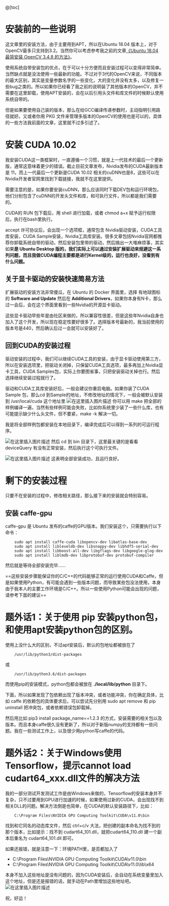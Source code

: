 @[toc]

# 安装前的一些说明

这文章里的安装方法，由于主要用到APT，所以在Ubuntu 18.04 版本上，对于OpenCV最多只支持到3.2。当然你可以考虑参考我之前的文章[《Ubuntu 18.04 最简安装 OpenCV 3.4.8 的方法》](https://blog.csdn.net/poisonchry/article/details/103610544)。

使用系统自带安装包的优点，在于可以十分方便而且安装过程可以变得非常简单。当然缺点就是没法使用一些最新的功能。不过对于3代的OpenCV来说，不同版本的最大区别，其实是变量参数名字的一些变化，大的变化并没有太多，以及修复一些bug之类的。所以如果你已经看了我之前的说明装了其他版本的OpenCV，并不需要在这里卸载，使用APT安装的，会在以后引用头文件和库文件的时候默认使用系统自带的。

但是如果要使用自己装的版本，那么在给GCC编译传递参数时，主动指明引用路径就好。又或者你用 PKG 文件来管理多版本的OpenCV的使用也是可以的，具体的一些方法我前面的文章，这里就不过多引述了。

# 安装 CUDA 10.02

我安装CUDA这一类框架时，一直遵循一个习惯，就是上一代技术的最后一个更新版，通常这意味着更少的错误。截止目前文章发布，Nvidia发布的CUDA最新版本是 11，而上一代最后一个更新是CUDA 10.02 相关的cuDNN也是8，这些可以在Nvidia开发者官网里找到下载链接，我就不在这里提供。

需要注意的是，如果你要安装cuDNN，那么应该同时下载DEV包和运行环境包，他们分别包含了cuDNN的开发头文件和库，和可执行文件，所以都是我们需要的。

CUDA的 RUN 包下载后，用 shell 进行加载，或者 chmod a+x 赋予运行权限后，执行在bash里执行。

accept 许可协议后，会出现一个选项框，通常包含 Nvidia驱动安装，CUDA工具库安装，CUDA Sample安装，Nvidia工具库安装。很多文章包括Nvidia官网都推荐你卸载系统自带的驱动，然后安装包里带的驱动，然后搞出一大堆麻烦事，其实如果**是 Ubuntu Desktop 版的，我们实际上可以通过安装扩展驱动来规避这一系列问题，而且我做CUDA编程主要都是进行Kernel级的，运行也良好，没看到有什么问题。**

## 关于显卡驱动的安装快速简易方法

扩展驱动的安装方法非常傻瓜，在 Ubuntu 的 Docker 界面里，选择 有地球图标的 **Software and Update** 然后在 **Additional Drivers**，如果你本身有N卡，那么过一会后，会在这个界面里看到一些Nvidia的开源显卡驱动。

这些显卡驱动早些年是由社区来做的，所以兼容性很差，但是这些年Nvidia自身也加入了这个开发，所以现在稳定性要好很多了。选择版本号最新的，我当前使用的版本号是440，然后确认后过一会就可以安装好了。

## 回到CUDA的安装过程
驱动安装的过程中，我们可以继续CUDA工具的安装，由于显卡驱动使用第三方，所以在安装选项里，把驱动关闭掉，只保留CUDA工具选项，最多再加上Nvidia显卡工具，CUDA Samples包，实际上你要图省事，只把安装驱动关掉也行。然后选择继续安装过程就行了。

驱动和CUDA工具库安装好后，一般会建议你重启电脑。如果你装了CUDA Sample 包，那么cd 到Sample的地址，不修改地址的情况下，一般会被默认安装到 /usr/local/cuda 这个地址里
![在这里插入图片描述](https://img-blog.csdnimg.cn/2020070912344454.png#pic_center)
你可以用 make 把全部的样例编译一遍，当然有些样例可能会失败，比如你系统里少装了一些什么库，也有可能提示缺少什么头文件，但不要紧，make -k 解决一切。

我是将全部样例包都安装在本地目录下，编译完成后可以得到一系列的可运行程序。

![在这里插入图片描述](https://img-blog.csdnimg.cn/20200709123816603.png?x-oss-process=image/watermark,type_ZmFuZ3poZW5naGVpdGk,shadow_10,text_aHR0cHM6Ly9ibG9nLmNzZG4ubmV0L3BvaXNvbmNocnk=,size_16,color_FFFFFF,t_70#pic_center)
然后 cd 到 bin 目录下，这里最关键的是看看 deviceQuery 有没有正常安装，然后执行这个可执行文件。

![在这里插入图片描述](https://img-blog.csdnimg.cn/20200709123930666.png?x-oss-process=image/watermark,type_ZmFuZ3poZW5naGVpdGk,shadow_10,text_aHR0cHM6Ly9ibG9nLmNzZG4ubmV0L3BvaXNvbmNocnk=,size_16,color_FFFFFF,t_70#pic_center)
这表明全部安装成功，且运行良好。

# 剩下的安装过程
只要不在安装的过程中，修改相关路径，那么接下来的安装就会特别容易。

## 安装 caffe-gpu
caffe-gpu 是 Ubuntu 发布的caffe的GPU版本。我们安装这个，只需要执行以下命令：

```
	sudo apt install caffe-cuda libopencv-dev libatlas-base-dev
	sudo apt install libleveldb-dev libsnappy-dev libhdf5-serial-dev 
	sudo apt install libboost-all-dev libgflags-dev libgoogle-glog-dev 
	sudo apt install liblmdb-dev libprotobuf-dev protobuf-compiler
```

然后就是等待全部安装完毕......

==这些安装步骤能保证你的C/C++的代码能够正常的运行使用CUDA和Caffe，但是如果使用Python，有可能会遇到一些版本问题，而导致某些包没法使用，本身由于我本人的主要工作环境是C/C++。所以一些使用Python可能会出现的问题，请参考下面的建议==

# 题外话1：关于使用 pip 安装python包，和使用apt安装python包的区别。

使用上没什么大的区别，不过apt安装后，默认的包地址都被放在了

```
	/usr/lib/python3/dist-packages
```
或
```
	/usr/lib/python3.6/dist-packages
```
而使用pip的安装模式，python包都会被放在 **./local/lib/python** 目录下。

下面，所以如果发现了包依赖出现了版本冲突，或者功能冲突，你在确定具体，比如 caffe 的依赖包的具体要求后，可以尝试先分别用 sudo apt remove 和 pip uninstall 把冲突包，或者依赖错误包卸载掉。

然后用比如 pip3 install package_name==1.2.3 的方式，安装需要的相关包以及版本。而且本身caffe很久没有更新了，所以对于新版numpy的支持都有一些问题。我在一些测试工作上，以及很少用python写caffe的代码。

# 题外话2：关于Windows使用Tensorflow，提示cannot load cudart64_xxx.dll文件的解决方法
我的一部分测试开发测试工作是由Windows来做的，Tensorflow的安装本身并不复杂，只不过要用到GPU进行加速的时候，如果使用过新的CUDA，会出现找不到相关DLL的问题。解决方法倒是也简单，在CUDA的默认安装路径下，比如：

```
	C:\Program Files\NVIDIA GPU Computing Toolkit\CUDA\v11.0\bin
```
找到和它同名的动态库文件，然后 ctrl+c/v 大法，把创建的副本命名为找不到的那个版本，比如提示：找不到 cudart64_101.dll，就把cudart64_110.dll 建一个副本后重名为 cudart64_101.dll 即可。

如果还报错，就是注意一下：环境PATH里，是否都加入了

* C:\Program Files\NVIDIA GPU Computing Toolkit\CUDA\v11.0\bin
* C:\Program Files\NVIDIA GPU Computing Toolkit\CUDA\v11.0\lib\x64

本身不加入这些地址是没有问题的，因为CUDA安装后，会自动在系统变量里加入这个地址，但是还是报错的话，就手动在Path里增加这些地址吧。
![在这里插入图片描述](https://img-blog.csdnimg.cn/20200709135158496.png?x-oss-process=image/watermark,type_ZmFuZ3poZW5naGVpdGk,shadow_10,text_aHR0cHM6Ly9ibG9nLmNzZG4ubmV0L3BvaXNvbmNocnk=,size_16,color_FFFFFF,t_70#pic_center)

祝，好运！